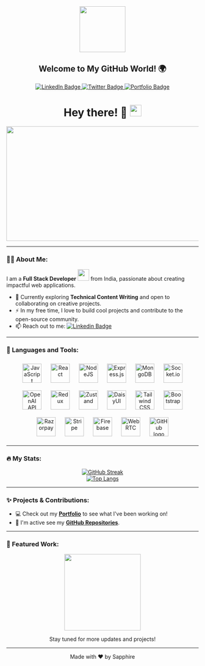 <div id="header" align="center">
  <img src="https://media.giphy.com/media/M9gbBd9nbDrOTu1Mqx/giphy.gif" width="120"/>
  <h2>Welcome to My GitHub World! 🌍</h2>
</div>

<div id="badges" align="center">
  <a href="https://www.linkedin.com/in/sapphiresmith" target="_blank">
    <img src="https://img.shields.io/badge/LinkedIn-blue?style=for-the-badge&logo=linkedin&logoColor=white" alt="LinkedIn Badge"/>
  </a>
  <a href="https://x.com/caughton8k?t=nypk270L3Evq7en-e52aOg&s=09" target="_blank">
    <img src="https://img.shields.io/badge/Twitter-blue?style=for-the-badge&logo=twitter&logoColor=white" alt="Twitter Badge"/>
  </a>
  <a href="https://sapphiresmith.vercel.app/" target="_blank">
    <img src="https://img.shields.io/badge/Portfolio-orange?style=for-the-badge&logo=firefox&logoColor=white" alt="Portfolio Badge"/>
  </a>
</div>

<div align="center">
  <img src="https://komarev.com/ghpvc/?username=SapphireSmith&style=flat-square&color=blue" alt=""/>
</div>

<h1 align="center">
  Hey there! 👋
  <img src="https://media.giphy.com/media/hvRJCLFzcasrR4ia7z/giphy.gif" width="30px"/>
</h1>

<div align="center">
  <img src="https://media.giphy.com/media/dWesBcTLavkZuG35MI/giphy.gif" width="600" height="300"/>
</div>

---

### 👨‍💻 About Me:

I am a **Full Stack Developer** <img src="https://media.giphy.com/media/WUlplcMpOCEmTGBtBW/giphy.gif" width="30"> from India, passionate about creating impactful web applications.

- 🌱 Currently exploring **Technical Content Writing** and open to collaborating on creative projects.
- ⚡ In my free time, I love to build cool projects and contribute to the open-source community.
- 📫 Reach out to me: [![Linkedin Badge](https://img.shields.io/badge/-Sapphire-blue?style=flat&logo=Linkedin&logoColor=white)](https://www.linkedin.com/in/sapphiresmith)

---

### 🔧 Languages and Tools:

<div align="center">
  <img src="https://cdn.jsdelivr.net/npm/devicon@latest/icons/javascript/javascript-original.svg" title="JavaScript" alt="JavaScript" width="50" height="50" style="margin: 10px;"/>
  <img src="https://cdn.jsdelivr.net/npm/devicon@latest/icons/react/react-original-wordmark.svg" title="React" alt="React" width="50" height="50" style="margin: 10px;"/>
  <img src="https://cdn.jsdelivr.net/npm/devicon@latest/icons/nodejs/nodejs-original-wordmark.svg" title="NodeJS" alt="NodeJS" width="50" height="50" style="margin: 10px;"/>
  <img src="https://img.shields.io/badge/Express.js-404D59?style=for-the-badge" title="Express.js" alt="Express.js" width="50" height="50" style="margin: 10px;"/>
  <img src="https://cdn.jsdelivr.net/npm/devicon@latest/icons/mongodb/mongodb-original-wordmark.svg" title="MongoDB" alt="MongoDB" width="50" height="50" style="margin: 10px;"/>
  <img src="https://img.shields.io/badge/Socket.io-black?style=for-the-badge" title="Socket.io" alt="Socket.io" width="50" height="50" style="margin: 10px;"/>
  <img src="https://img.shields.io/badge/OpenAI-412991?style=for-the-badge" title="OpenAI API" alt="OpenAI API" width="50" height="50" style="margin: 10px;"/>
  <img src="https://cdn.jsdelivr.net/npm/devicon@latest/icons/redux/redux-original.svg" title="Redux" alt="Redux" width="50" height="50" style="margin: 10px;"/>
  <img src="https://img.shields.io/badge/Zustand-blue?style=for-the-badge" title="Zustand" alt="Zustand" width="50" height="50" style="margin: 10px;"/>
  <img src="https://img.shields.io/badge/DaisyUI-EA4C89?style=for-the-badge" title="DaisyUI" alt="DaisyUI" width="50" height="50" style="margin: 10px;"/>
  <img src="https://cdn.jsdelivr.net/npm/devicon@latest/icons/tailwindcss/tailwindcss-plain.svg" title="Tailwind CSS" alt="Tailwind CSS" width="50" height="50" style="margin: 10px;"/>
  <img src="https://cdn.jsdelivr.net/npm/devicon@latest/icons/bootstrap/bootstrap-plain.svg" title="Bootstrap" alt="Bootstrap" width="50" height="50" style="margin: 10px;"/>
  <img src="https://img.shields.io/badge/Razorpay-0033A0?style=for-the-badge" title="Razorpay" alt="Razorpay" width="50" height="50" style="margin: 10px;"/>
  <img src="https://img.shields.io/badge/Stripe-008CDD?style=for-the-badge" title="Stripe" alt="Stripe" width="50" height="50" style="margin: 10px;"/>
  <img src="https://cdn.jsdelivr.net/npm/devicon@latest/icons/firebase/firebase-plain-wordmark.svg" title="Firebase" alt="Firebase" width="50" height="50" style="margin: 10px;"/>
  <img src="https://img.shields.io/badge/WebRTC-333333?style=for-the-badge" title="WebRTC" alt="WebRTC" width="50" height="50" style="margin: 10px;"/>
  <img src="https://github.githubassets.com/images/modules/logos_page/GitHub-Mark.png" alt="GitHub logo" width="50" height="50" style="margin: 10px;"/>
</div>

---

### 🔥 My Stats:

<div align="center">
  <a href="https://git.io/streak-stats">
    <img src="http://github-readme-streak-stats.herokuapp.com?user=SapphireSmith&theme=dark&background=000000" alt="GitHub Streak"/>
  </a>
</div>

<div align="center">
  <a href="https://github.com/SapphireSmith/github-readme-stats">
    <img src="https://github-readme-stats.vercel.app/api/top-langs/?username=SapphireSmith&layout=compact&theme=vision-friendly-dark" alt="Top Langs"/>
  </a>
</div>

---

### ✨ Projects & Contributions:

- 💻 Check out my [**Portfolio**](https://sapphiresmith.vercel.app/) to see what I've been working on!
- 🚀 I'm active see my [**GitHub Repositories**](https://github.com/SapphireSmith?tab=repositories).

---

### 🌟 Featured Work:

<div align="center">
  <img src="https://media.giphy.com/media/l3vR85PnGsBwu1PFK/giphy.gif" width="200"/>
  <p>Stay tuned for more updates and projects!</p>
</div>

---

<div align="center">
  <p>Made with ❤️ by Sapphire</p>
</div>

